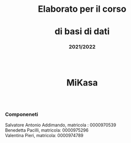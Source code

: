 <html>
	<h1 align="center">Elaborato per il corso</h1>
	<h1 align="center">di basi di dati</h1>
	<h3 align="center">2021/2022</h3>


<br/><br/>

<html>
	<h1 align="center">MiKasa</h1>


<br/><br/>
	
### Componeneti
<html>
<div style="text-align: left"> 
	Salvatore Antonio Addimando, matricola : 0000970539 <br> Benedetta Pacilli, matricola: 0000975296 <br> Valentina Pieri, matricola: 0000974789  
</div>

